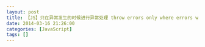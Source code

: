 ```yaml
---
layout: post
title: 【JS】只在异常发生的时候进行异常处理 throw errors only where errors will already occur
date: 2014-03-16 21:26:00
categories: [JavaScript]
tags: []
---
```

       